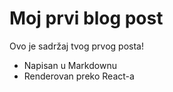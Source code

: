 # Moj prvi blog post

Ovo je sadržaj tvog prvog posta!

- Napisan u Markdownu
- Renderovan preko React-a
